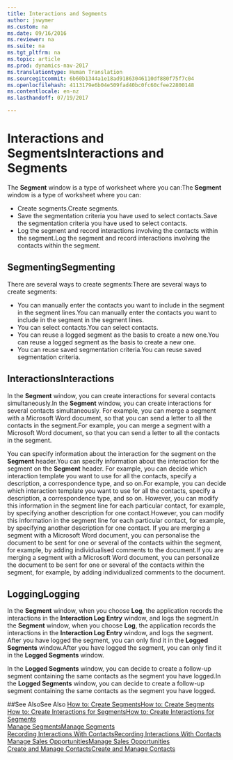 ```yaml
---
title: Interactions and Segments
author: jswymer
ms.custom: na
ms.date: 09/16/2016
ms.reviewer: na
ms.suite: na
ms.tgt_pltfrm: na
ms.topic: article
ms.prod: dynamics-nav-2017
ms.translationtype: Human Translation
ms.sourcegitcommit: 6b60b1344a1e18ad91863046110df880f75f7c04
ms.openlocfilehash: 4113179e6b04e509fad40bc0fc60cfee22800148
ms.contentlocale: en-nz
ms.lasthandoff: 07/19/2017

---
```

# <a name="interactions-and-segments"></a><span data-ttu-id="a5e0d-102">Interactions and Segments</span><span class="sxs-lookup"><span data-stu-id="a5e0d-102">Interactions and Segments</span></span>
<span data-ttu-id="a5e0d-103">The **Segment** window is a type of worksheet where you can:</span><span class="sxs-lookup"><span data-stu-id="a5e0d-103">The **Segment** window is a type of worksheet where you can:</span></span>

* <span data-ttu-id="a5e0d-104">Create segments.</span><span class="sxs-lookup"><span data-stu-id="a5e0d-104">Create segments.</span></span>
* <span data-ttu-id="a5e0d-105">Save the segmentation criteria you have used to select contacts.</span><span class="sxs-lookup"><span data-stu-id="a5e0d-105">Save the segmentation criteria you have used to select contacts.</span></span>
* <span data-ttu-id="a5e0d-106">Log the segment and record interactions involving the contacts within the segment.</span><span class="sxs-lookup"><span data-stu-id="a5e0d-106">Log the segment and record interactions involving the contacts within the segment.</span></span>

## <a name="segmenting"></a><span data-ttu-id="a5e0d-107">Segmenting</span><span class="sxs-lookup"><span data-stu-id="a5e0d-107">Segmenting</span></span>
<span data-ttu-id="a5e0d-108">There are several ways to create segments:</span><span class="sxs-lookup"><span data-stu-id="a5e0d-108">There are several ways to create segments:</span></span>

* <span data-ttu-id="a5e0d-109">You can manually enter the contacts you want to include in the segment in the segment lines.</span><span class="sxs-lookup"><span data-stu-id="a5e0d-109">You can manually enter the contacts you want to include in the segment in the segment lines.</span></span>
* <span data-ttu-id="a5e0d-110">You can select contacts.</span><span class="sxs-lookup"><span data-stu-id="a5e0d-110">You can select contacts.</span></span>
* <span data-ttu-id="a5e0d-111">You can reuse a logged segment as the basis to create a new one.</span><span class="sxs-lookup"><span data-stu-id="a5e0d-111">You can reuse a logged segment as the basis to create a new one.</span></span>
* <span data-ttu-id="a5e0d-112">You can reuse saved segmentation criteria.</span><span class="sxs-lookup"><span data-stu-id="a5e0d-112">You can reuse saved segmentation criteria.</span></span>

## <a name="interactions"></a><span data-ttu-id="a5e0d-113">Interactions</span><span class="sxs-lookup"><span data-stu-id="a5e0d-113">Interactions</span></span>
<span data-ttu-id="a5e0d-114">In the **Segment** window, you can create interactions for several contacts simultaneously.</span><span class="sxs-lookup"><span data-stu-id="a5e0d-114">In the **Segment** window, you can create interactions for several contacts simultaneously.</span></span> <span data-ttu-id="a5e0d-115">For example, you can merge a segment with a Microsoft Word document, so that you can send a letter to all the contacts in the segment.</span><span class="sxs-lookup"><span data-stu-id="a5e0d-115">For example, you can merge a segment with a Microsoft Word document, so that you can send a letter to all the contacts in the segment.</span></span>

<span data-ttu-id="a5e0d-116">You can specify information about the interaction for the segment on the **Segment** header.</span><span class="sxs-lookup"><span data-stu-id="a5e0d-116">You can specify information about the interaction for the segment on the **Segment** header.</span></span> <span data-ttu-id="a5e0d-117">For example, you can decide which interaction template you want to use for all the contacts, specify a description, a correspondence type, and so on.</span><span class="sxs-lookup"><span data-stu-id="a5e0d-117">For example, you can decide which interaction template you want to use for all the contacts, specify a description, a correspondence type, and so on.</span></span> <span data-ttu-id="a5e0d-118">However, you can modify this information in the segment line for each particular contact, for example, by specifying another description for one contact.</span><span class="sxs-lookup"><span data-stu-id="a5e0d-118">However, you can modify this information in the segment line for each particular contact, for example, by specifying another description for one contact.</span></span> <span data-ttu-id="a5e0d-119">If you are merging a segment with a Microsoft Word document, you can personalise the document to be sent for one or several of the contacts within the segment, for example, by adding individualised comments to the document.</span><span class="sxs-lookup"><span data-stu-id="a5e0d-119">If you are merging a segment with a Microsoft Word document, you can personalize the document to be sent for one or several of the contacts within the segment, for example, by adding individualized comments to the document.</span></span>

## <a name="logging"></a><span data-ttu-id="a5e0d-120">Logging</span><span class="sxs-lookup"><span data-stu-id="a5e0d-120">Logging</span></span>
<span data-ttu-id="a5e0d-121">In the **Segment** window, when you choose **Log**, the application records the interactions in the **Interaction Log Entry** window, and logs the segment.</span><span class="sxs-lookup"><span data-stu-id="a5e0d-121">In the **Segment** window, when you choose **Log**, the application records the interactions in the **Interaction Log Entry** window, and logs the segment.</span></span> <span data-ttu-id="a5e0d-122">After you have logged the segment, you can only find it in the **Logged Segments** window.</span><span class="sxs-lookup"><span data-stu-id="a5e0d-122">After you have logged the segment, you can only find it in the **Logged Segments** window.</span></span>

<span data-ttu-id="a5e0d-123">In the **Logged Segments** window, you can decide to create a follow-up segment containing the same contacts as the segment you have logged.</span><span class="sxs-lookup"><span data-stu-id="a5e0d-123">In the **Logged Segments** window, you can decide to create a follow-up segment containing the same contacts as the segment you have logged.</span></span>


##<a name="see-also"></a><span data-ttu-id="a5e0d-124">See Also</span><span class="sxs-lookup"><span data-stu-id="a5e0d-124">See Also</span></span>
[<span data-ttu-id="a5e0d-125">How to: Create Segments</span><span class="sxs-lookup"><span data-stu-id="a5e0d-125">How to: Create Segments</span></span>](marketing-how-create-segment.md)  
[<span data-ttu-id="a5e0d-126">How to: Create Interactions for Segments</span><span class="sxs-lookup"><span data-stu-id="a5e0d-126">How to: Create Interactions for Segments</span></span>](marketing-how-create-interactions.md)  
[<span data-ttu-id="a5e0d-127">Manage Segments</span><span class="sxs-lookup"><span data-stu-id="a5e0d-127">Manage Segments</span></span>](marketing-segments.md)  
[<span data-ttu-id="a5e0d-128">Recording Interactions With Contacts</span><span class="sxs-lookup"><span data-stu-id="a5e0d-128">Recording Interactions With Contacts</span></span>](marketing-interactions.md)  
[<span data-ttu-id="a5e0d-129">Manage Sales Opportunities</span><span class="sxs-lookup"><span data-stu-id="a5e0d-129">Manage Sales Opportunities</span></span>](marketing-manage-sales-opportunities.md)  
[<span data-ttu-id="a5e0d-130">Create and Manage Contacts</span><span class="sxs-lookup"><span data-stu-id="a5e0d-130">Create and Manage Contacts</span></span>](marketing-contacts.md)

